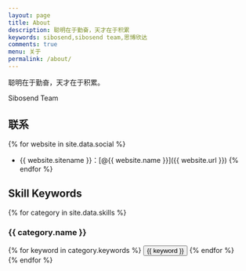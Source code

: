 ```yaml
---
layout: page
title: About
description: 聪明在于勤奋，天才在于积累
keywords: sibosend,sibosend team,思博欣达
comments: true
menu: 关于
permalink: /about/
---
```


聪明在于勤奋，天才在于积累。

Sibosend Team

## 联系

{% for website in site.data.social %}
* {{ website.sitename }}：[@{{ website.name }}]({{ website.url }})
{% endfor %}

## Skill Keywords

{% for category in site.data.skills %}
### {{ category.name }}
<div class="btn-inline">
{% for keyword in category.keywords %}
<button class="btn btn-outline" type="button">{{ keyword }}</button>
{% endfor %}
</div>
{% endfor %}
